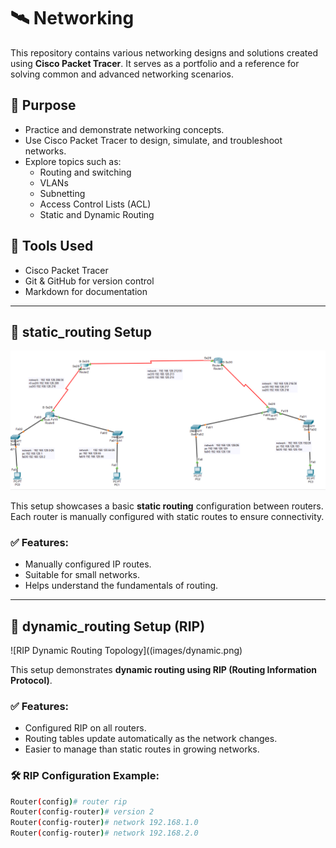 # 🛰️ Networking

This repository contains various networking designs and solutions created using **Cisco Packet Tracer**. It serves as a portfolio and a reference for solving common and advanced networking scenarios.

## 📌 Purpose

- Practice and demonstrate networking concepts.
- Use Cisco Packet Tracer to design, simulate, and troubleshoot networks.
- Explore topics such as:
  - Routing and switching
  - VLANs
  - Subnetting
  - Access Control Lists (ACL)
  - Static and Dynamic Routing

## 🧩 Tools Used

- Cisco Packet Tracer
- Git & GitHub for version control
- Markdown for documentation

---

## 📁 static_routing Setup

![Example Network Topology](images/topology_example.png)

This setup showcases a basic **static routing** configuration between routers. Each router is manually configured with static routes to ensure connectivity.

### ✅ Features:
- Manually configured IP routes.
- Suitable for small networks.
- Helps understand the fundamentals of routing.

---

## 📁 dynamic_routing Setup (RIP)

![RIP Dynamic Routing Topology]((images/dynamic.png)

This setup demonstrates **dynamic routing using RIP (Routing Information Protocol)**.

### ✅ Features:
- Configured RIP on all routers.
- Routing tables update automatically as the network changes.
- Easier to manage than static routes in growing networks.

### 🛠️ RIP Configuration Example:
```bash
Router(config)# router rip
Router(config-router)# version 2
Router(config-router)# network 192.168.1.0
Router(config-router)# network 192.168.2.0
